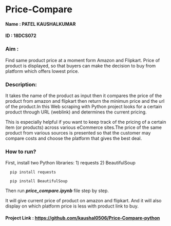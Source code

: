 # Price-Compare

#### Name : PATEL KAUSHALKUMAR
#### ID : 18DCS072

### Aim : 

Find same product price at a moment form Amazon and Flipkart. Price of product is displayed, so that buyers can make the decision to buy from platform which offers lowest price.

### Description:

It takes the name of the product as input then it compares the price of the product from amazon and flipkart then return the minimun price and the url of the product.In this Web scraping with Python project looks for a certain product through URL (weblink) and determines the current pricing.

This is especially helpful if you want to keep track of the pricing of a certain item (or products) across various eCommerce sites.The price of the same product from various sources is presented so that the customer may compare costs and choose the platform that gives the best deal.

### How to run?

First, install two Python libraries: 1) requests 2) BeautifulSoup

      pip install requests

      pip install BeautifulSoup

Then run <b><i>price_compare.ipynb</i></b> file step by step. 

It will give current price of product on amazon and flipkart. And it will also display on which platform price is less with product link to buy.  

#### Project Link : https://github.com/kaushal0506/Price-Compare-python
